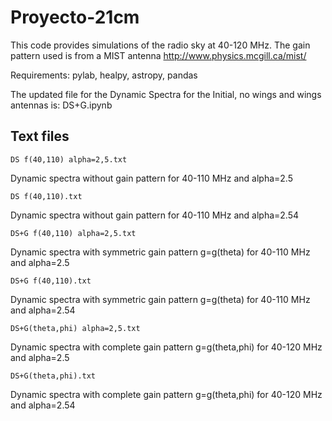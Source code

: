 # Proyecto-21cm

This code provides simulations of the radio sky at 40-120 MHz. The gain pattern used is from a MIST antenna http://www.physics.mcgill.ca/mist/

Requirements: pylab, healpy, astropy, pandas

The updated file for the Dynamic Spectra for the Initial, no wings and wings antennas is:
    DS+G.ipynb

## Text files

    DS f(40,110) alpha=2,5.txt

Dynamic spectra without gain pattern for 40-110 MHz and alpha=2.5

    DS f(40,110).txt

Dynamic spectra without gain pattern for 40-110 MHz and alpha=2.54

    DS+G f(40,110) alpha=2,5.txt

Dynamic spectra with symmetric gain pattern g=g(theta) for 40-110 MHz and alpha=2.5

    DS+G f(40,110).txt

Dynamic spectra with symmetric gain pattern g=g(theta) for 40-110 MHz and alpha=2.54

    DS+G(theta,phi) alpha=2,5.txt

Dynamic spectra with complete gain pattern g=g(theta,phi) for 40-120 MHz and alpha=2.5

    DS+G(theta,phi).txt

Dynamic spectra with complete gain pattern g=g(theta,phi) for 40-120 MHz and alpha=2.54
